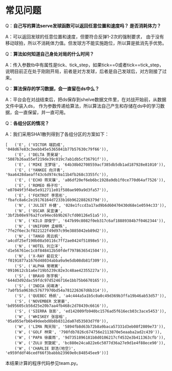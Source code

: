 # 常见问题

Q：**自己写的算法serve发球函数可以返回任意位置和速度吗？
是否消耗体力？**

A：可以返回发球的任意位置和速度，但要符合反弹1-2次的强制要求，
由于没有移动球拍，所以不消耗体力值。但发球方不能实施跑位，所以算是抵消先手优势。

Q：**算法如何知道自己身处对局的什么时间？**

A：传入参数tb中有属性是tick、tick_step，如果tick==0或者tick==tick_step，
说明目前正在处于刚刚开局，前者是对方发球，后者是自己发球后，对方刚接了过来。

Q：**算法保存的学习数据，会一直留在ds中么？**

A：平台会在对战结束后，把ds保存到shelve数据文件里，在对战开始前，从数据文件中装入ds，
作为参数传递给算法，所以算法自己产生和存储在ds中的学习数据，会一直保留，并一直可用。

Q：**各组分区的情况？**

A：我们采用SHA1散列得到了各组分区的方案如下：

```
[   ('E', ('VICTOR 端韵成', '048d67e83c3eebb45e5365841b77b57630c79f66')),
    ('E', ('DELTA 贾昊凝', '5087b26aa55ef219de39c019c7ab1db5cf36791f')),
    ('E', ('MIKE 王梦瑶', '64b38b02708559acf385db5db1ad187928e81010')),
    ('E', ('YANKEE 向汗青', '9aa6428daeaff43c6d974c9a11b4fb268c3355fc')),
    ('E', ('ECHO 蒋天骥', 'a86df20ef6eb6bc1928a9db1f0ce770d64af7526')),
    ('E', ('ROMEO 杨子珍', 'e07049f3f4be5e912711e01f580ae909a9d3fa57')),
    ('E', ('FOXTROT 李思彤', 'fbafc8a6c2e19176164d7233b16b96228826379d')),
    ('N', ('JULIET 朴健', '028e1fccd3a17ad9b6d60470430d68e1e0594c33')),
    ('N', ('OSCAR 吴宜谦', '3bf2b08e976a2fce94ec6b9b267cfd00126e51a5')),
    ('N', ('KILO 邵俊宁', '647b99c8082f0eb317c6af18889384b7f0462344')),
    ('N', ('UNIFORM 孟柳昳', '7fe2f6ec3cf022122f49d97c99e3885042eb89d2')),
    ('N', ('TANGO 周云帆', 'a4cdf25ef190b08a50116c7ff2ae0424f51898e5')),
    ('N', ('HOTEL 刘立洋', 'd1e56761ec1c8f848412b50fdef7978636541504')),
    ('N', ('X-RAY 裴召文', 'f0191877a1676d48034abba9a9e5db08db81f309')),
    ('S', ('ALPHA 常啸寅', '0910612cb1a6e719b5239c82e3c48ae42355227a')),
    ('S', ('BRAVO 陈宇枫', '644d3d92dac59fdc97d5246716e1bb75b6670165')),
    ('S', ('INDIA 闵靖涛', '7a0fb5a9638c57677970bd54a781226367d6b314')),
    ('S', ('QUEBEC 杨帆', 'a4c444a5a1b5c0a0c49d369b3ffa19b46ab53d57')),
    ('S', ('NOVEMBER 文家豪', 'bd95605cb56d25e20b7aa4fb468c2d78439c6616')),
    ('S', ('SIERRA 张影', 'ed142009fb940bc1576ad5f616ecb03c3ace5453')),
    ('W', ('WHISKEY 张容榕', '05a955efb6b49deebd8b8b8312da07d53503d7f0')),
    ('W', ('LIMA 陶天阳', '5894fb8d63b72b8a9baca57331d3eb08f2809e73')),
    ('W', ('GOLF 林荣', '798fdb7826c674756e2113870e5eaaba2ad2c439')),
    ('W', ('PAPA 徐晨雨', '9d7351896181b8d0106217cf4532e3b411363cfb')),
    ('W', ('ZULU 贺旎妮', 'bc880e24ca822e6c5077d36a27e9d1e4f88ece90')),
    ('W', ('CHARLIE 郭浩(地空)', 'e959fddf46cedf66f3babbb23969e0c848545ee9'))]
```

本结果计算的程序代码参见team.py。